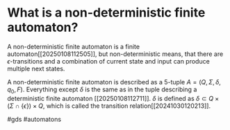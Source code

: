 # What is a non-deterministic finite automaton? 
A non-deterministic finite automaton is a finite automaton[[20250108112505]], but non-deterministic means, that there are $\epsilon$-transitions and a combination of current state and input can produce multiple next states.

A non-deterministic finite automaton is described as a 5-tuple $\textit{A}=(Q,\Sigma, \delta, q_0, F)$. Everything except $\delta$ is the same as in the tuple describing a deterministic finite automaton [[20250108112711]].
$\delta$ is defined as $\delta \subset Q\times (\Sigma \cap \{\epsilon\})\times Q$, which is called the transition relation[[20241030120213]].

#gds #automatons
